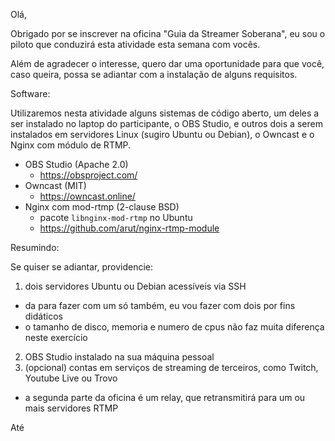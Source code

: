 Olá,

Obrigado por se inscrever na oficina "Guia da Streamer Soberana", eu sou o piloto que conduzirá
esta atividade esta semana com vocês.

Além de agradecer o interesse, quero dar uma oportunidade para que você, caso queira, possa se 
adiantar com a instalação de alguns requisitos.

Software:

Utilizaremos nesta atividade alguns sistemas de código aberto, um deles a ser instalado no laptop
do participante, o OBS Studio, e outros dois a serem instalados em servidores Linux (sugiro Ubuntu
ou Debian), o Owncast e o Nginx com módulo de RTMP.

- OBS Studio (Apache 2.0)
  - https://obsproject.com/
- Owncast (MIT)
  - https://owncast.online/
- Nginx com mod-rtmp (2-clause BSD)
  - pacote `libnginx-mod-rtmp` no Ubuntu
  - https://github.com/arut/nginx-rtmp-module

Resumindo:

Se quiser se adiantar, providencie:

1. dois servidores Ubuntu ou Debian acessíveis via SSH
  - da para fazer com um só também, eu vou fazer com dois por fins didáticos
  - o tamanho de disco, memoria e numero de cpus não faz muita diferença neste exercício
2. OBS Studio instalado na sua máquina pessoal
3. (opcional) contas em serviços de streaming de terceiros, como Twitch, Youtube Live ou Trovo
  - a segunda parte da oficina é um relay, que retransmitirá para um ou mais servidores RTMP


Até 
